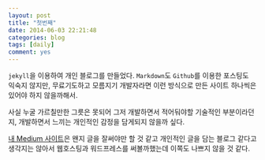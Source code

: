 ```yaml
---
layout: post
title: "첫번째"
date: 2014-06-03 22:21:48
categories: blog
tags: [daily]
comment: yes
---
```


`jekyll`을 이용하여 개인 블로그를 만들었다. `Markdown`도 `Github`를 이용한 포스팅도 익숙지 않지만, 무료기도하고 모름지기 개발자라면 이런 방식으로 만든 사이트 하나씩은 있어야 하지 않을까해서.

사실 누굴 가르칠만한 그릇은 못되어 그저 개발하면서 적어둬야할 기술적인 부분이라던지, 개발하면서 느끼는 개인적인 감정을 담게되지 않을까 싶다.

[내 Medium 사이트]은 왠지 글을 잘써야만 할 것 같고 개인적인 글을 담는 블로그 같다고 생각지는 않아서 웹호스팅과 워드프레스를 써볼까했는데 이쪽도 나쁘지 않을 것 같다.

[내 Medium 사이트]: https://medium.com/@closer527
